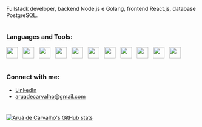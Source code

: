 <!-- <h1 align="center">Hi 👋, I'm Aruã de Carvalho</h1>
<h3 align="center">A passionate Frontend developer from Brazil</h3> -->

Fullstack developer, backend Node.js e Golang, frontend React.js, database PostgreSQL.
#

<h3 align="left">Languages and Tools:</h3>
<p>
<img src="https://cdn.jsdelivr.net/gh/devicons/devicon/icons/javascript/javascript-original.svg" align="left" width="30px" style="padding-right:10px;"/>
<img src="https://cdn.jsdelivr.net/gh/devicons/devicon/icons/typescript/typescript-original.svg" align="left" width="30px" style="padding-right:10px;" />
<img src="https://cdn.jsdelivr.net/gh/devicons/devicon/icons/go/go-original-wordmark.svg" align="left" width="30px" style="padding-right:10px;"/>
<img src="https://cdn.jsdelivr.net/gh/devicons/devicon/icons/react/react-original.svg" align="left" width="30px" style="padding-right:10px;"/>
<img src="https://cdn.jsdelivr.net/gh/devicons/devicon/icons/nextjs/nextjs-original.svg"  align="left" width="30px" style="padding-right:10px;"/>
<img src="https://cdn.jsdelivr.net/gh/devicons/devicon/icons/nodejs/nodejs-original-wordmark.svg" align="left" width="30px" style="padding-right:10px;"/>
<img src="https://cdn.jsdelivr.net/gh/devicons/devicon/icons/firebase/firebase-plain.svg" align="left" width="30px" style="padding-right:10px;"/>
<img src="https://cdn.jsdelivr.net/gh/devicons/devicon/icons/mongodb/mongodb-original.svg" align="left" width="30px" style="padding-right:10px;" />
<img src="https://cdn.jsdelivr.net/gh/devicons/devicon/icons/postgresql/postgresql-original-wordmark.svg" align="left" width="30px" style="padding-right:10px;" />
<img src="https://cdn.jsdelivr.net/gh/devicons/devicon/icons/docker/docker-original-wordmark.svg" align="left" width="30px" style="padding-right:10px;"/>
<img src="https://cdn.jsdelivr.net/gh/devicons/devicon/icons/redis/redis-original-wordmark.svg" width="30px" style="padding-right:10px;"/>
</p>

#

<h3>Connect with me:</h3>

* [LinkedIn](www.linkedin.com/in/aruadecarvalho)
* aruadecarvalho@gmail.com

#
[![Aruã de Carvalho's GitHub stats](https://github-readme-stats.vercel.app/api?username=aruadecarvalho&show_icons=true&theme=nord)](https://github.com/aruadecarvalho/github-readme-stats)

